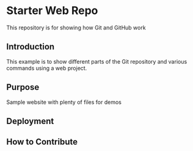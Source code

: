 # Starter Web Repo

This repository is for showing how Git and GitHub work

## Introduction

This example is to show different parts of the Git repository and various
commands using a web project.

## Purpose

Sample website with plenty of files for demos

## Deployment

## How to Contribute
